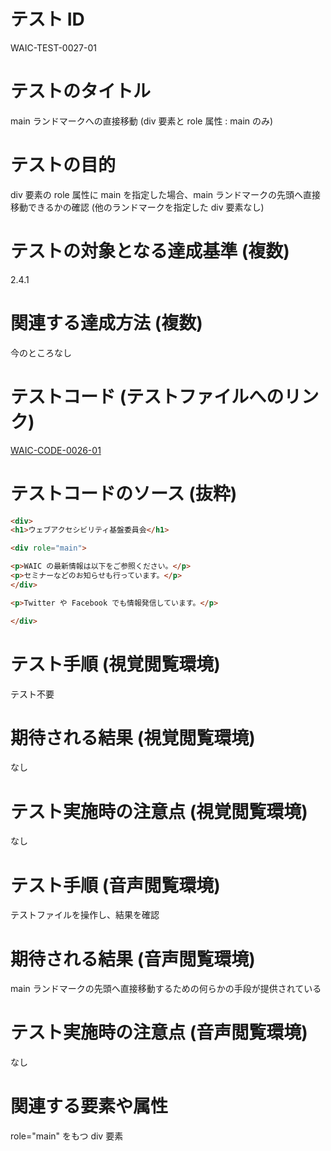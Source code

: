 

# テスト ID
WAIC-TEST-0027-01

# テストのタイトル
main ランドマークへの直接移動 (div 要素と role 属性 : main のみ)

# テストの目的
div 要素の role 属性に main を指定した場合、main ランドマークの先頭へ直接移動できるかの確認 (他のランドマークを指定した div 要素なし)

# テストの対象となる達成基準 (複数)
2.4.1

# 関連する達成方法 (複数)
今のところなし

# テストコード (テストファイルへのリンク)
[WAIC-CODE-0026-01](https://waic.github.io/as_test/WAIC-CODE/WAIC-CODE-0026-01.html)

# テストコードのソース (抜粋)
```html
<div>
<h1>ウェブアクセシビリティ基盤委員会</h1>

<div role="main">

<p>WAIC の最新情報は以下をご参照ください。</p>
<p>セミナーなどのお知らせも行っています。</p>
</div>

<p>Twitter や Facebook でも情報発信しています。</p>

</div>

```
# テスト手順 (視覚閲覧環境)
テスト不要

# 期待される結果 (視覚閲覧環境)
なし

# テスト実施時の注意点 (視覚閲覧環境)
なし

# テスト手順 (音声閲覧環境)
テストファイルを操作し、結果を確認

# 期待される結果 (音声閲覧環境)
main ランドマークの先頭へ直接移動するための何らかの手段が提供されている

# テスト実施時の注意点 (音声閲覧環境)
なし

# 関連する要素や属性
role="main" をもつ div 要素


